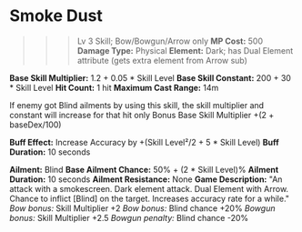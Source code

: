 # __Smoke Dust__ #
>>> Lv 3 Skill; Bow/Bowgun/Arrow only
**MP Cost:** 500
**Damage Type:** Physical
**Element:** Dark; has Dual Element attribute (gets extra element from Arrow sub)

**Base Skill Multiplier:** 1.2 + 0.05 * Skill Level
**Base Skill Constant:** 200 + 30 * Skill Level
**Hit Count:** 1 hit
**Maximum Cast Range:** 14m

If enemy got Blind ailments by using this skill, the skill multiplier and constant will increase for that hit only
Bonus Base Skill Multiplier +(2 + baseDex/100)

**Buff Effect:** Increase Accuracy by +(Skill Level²/2 + 5 * Skill Level)
**Buff Duration:** 10 seconds

**Ailment:** Blind
**Base Ailment Chance:** 50% + (2 * Skill Level)%
**Ailment Duration:** 10 seconds
**Ailment Resistance:** None
**Game Description:** "An attack with a smokescreen. Dark element attack. Dual Element with Arrow. Chance to inflict [Blind] on the target. Increases accuracy rate for a while."
*Bow bonus:* Skill Multiplier +2
*Bow bonus:* Blind chance +20%
*Bowgun bonus:* Skill Multiplier +2.5
*Bowgun penalty:* Blind chance -20%
